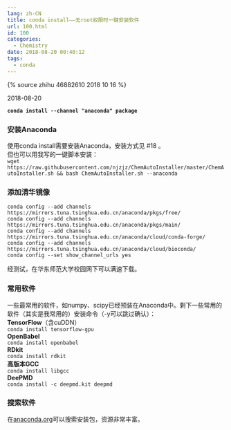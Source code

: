 ```yaml
---
lang: zh-CN
title: conda install——无root权限时一键安装软件
url: 100.html
id: 100
categories:
  - Chemistry
date: 2018-08-20 00:40:12
tags:
  - conda
---
```

{% source zhihu 46882610 2018 10 16 %}

2018-08-20

**`conda install --channel "anaconda" package`**
<!--more-->

### 安装Anaconda

使用conda install需要安装Anaconda，安装方式见 #18 。  
但也可以用我写的一键脚本安装：  
`wget https://raw.githubusercontent.com/njzjz/ChemAutoInstaller/master/ChemAutoInstaller.sh && bash ChemAutoInstaller.sh --anaconda`

### 添加清华镜像

`conda config --add channels https://mirrors.tuna.tsinghua.edu.cn/anaconda/pkgs/free/`  
`conda config --add channels https://mirrors.tuna.tsinghua.edu.cn/anaconda/pkgs/main/`  
`conda config --add channels https://mirrors.tuna.tsinghua.edu.cn/anaconda/cloud/conda-forge/`  
`conda config --add channels https://mirrors.tuna.tsinghua.edu.cn/anaconda/cloud/bioconda/`  
`conda config --set show_channel_urls yes`

经测试，在华东师范大学校园网下可以满速下载。

### 常用软件

一些最常用的软件，如numpy、scipy已经预装在Anaconda中。剩下一些常用的软件（其实是我常用的）安装命令（-y可以跳过确认）：  
**TensorFlow**（含cuDDN）  
`conda install tensorflow-gpu`  
**OpenBabel**  
`conda install openbabel`  
**RDkit**  
`conda install rdkit`  
**高版本GCC**  
`conda install libgcc`  
**DeePMD**  
`conda install -c deepmd.kit deepmd`

### 搜索软件

在[anaconda.org](https://anaconda.org/)可以搜索安装包，资源非常丰富。
